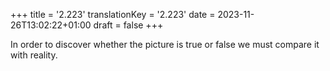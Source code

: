 +++
title = '2.223'
translationKey = '2.223'
date = 2023-11-26T13:02:22+01:00
draft = false
+++

In order to discover whether the picture is true or false we must compare it with reality.
